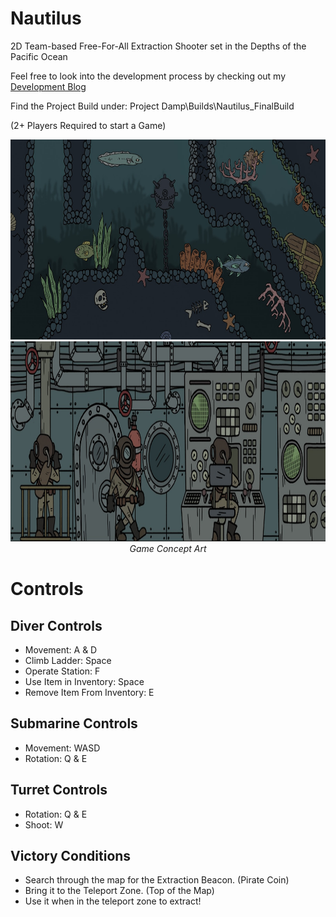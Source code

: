 # Nautilus
2D Team-based Free-For-All Extraction Shooter set in the Depths of the Pacific Ocean

Feel free to look into the development process by checking out my [Development Blog](https://cgdprogressblog.blogspot.com)

Find the Project Build under: Project Damp\Builds\Nautilus_FinalBuild

(2+ Players Required to start a Game)

<div align="center">
<a href="https://georgekarambasis.wixsite.com/portfolio">
    <img src="images/ConceptArt1.jpeg" alt="Logo" width="800" height="320">
</a>
<a href="https://georgekarambasis.wixsite.com/portfolio">
    <img src="images/ConceptArt3.jpeg" alt="Logo" width="800" height="320">
</a>
<i>Game Concept Art</i>
</div>

# Controls
## Diver Controls
* Movement: A & D
* Climb Ladder: Space
* Operate Station: F
* Use Item in Inventory: Space
* Remove Item From Inventory: E


## Submarine Controls
* Movement: WASD
* Rotation: Q & E


## Turret Controls
* Rotation: Q & E
* Shoot: W


## Victory Conditions
* Search through the map for the Extraction Beacon. (Pirate Coin)
* Bring it to the Teleport Zone. (Top of the Map)
* Use it when in the teleport zone to extract!
